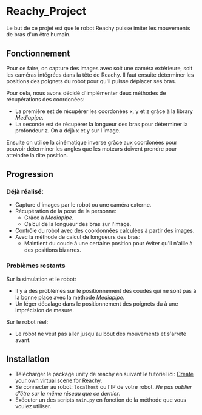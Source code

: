# Reachy_Project
Le but de ce projet est que le robot Reachy puisse imiter les mouvements de bras d'un être humain.
## Fonctionnement
Pour ce faire, on capture des images avec soit une caméra extérieure, soit les caméras intégrées dans la tête de Reachy.
Il faut ensuite déterminer les positions des poignets du robot pour qu'il puisse déplacer ses bras.

Pour cela, nous avons décidé d'implémenter deux méthodes de récupérations des coordonées:
- La première est de récupérer les coordonées x, y et z grâce à la library *Mediapipe*.
- La seconde est de récupérer la longueur des bras pour déterminer la profondeur z. On a déjà x et y sur l'image.

Ensuite on utilise la cinématique inverse grâce aux coordonées pour pouvoir déterminer les angles que les moteurs doivent prendre pour atteindre la dite position.
## Progression
### Déjà réalisé:
- Capture d'images par le robot ou une caméra externe.
- Récupération de la pose de la personne:
  - Grâce à *Mediapipe*.
  - Calcul de la longueur des bras sur l'image.
- Contrôle du robot avec des coordonnées calculées à partir des images.
- Avec la méthode de calcul de longueurs des bras:
  - Maintient du coude à une certaine position pour éviter qu'il n'aille à des positions bizarres.
### Problèmes restants
Sur la simulation et le robot: 
- Il y a des problèmes sur le positionnement des coudes qui ne sont pas à la bonne place avec la méthode *Mediapipe*.
- Un léger décalage dans le positionnement des poignets du à une imprécision de mesure.

Sur le robot réel:
- Le robot ne veut pas aller jusqu'au bout des mouvements et s'arrête avant.

## Installation
- Télécharger le package unity de reachy en suivant le tutoriel ici: [Create your own virtual scene for Reachy](https://pollen-robotics.github.io/reachy-2019-docs/docs/simulation/create-your-own-scene/).
- Se connecter au robot: `localhost` ou l'IP de votre robot. *Ne pas oublier d'être sur le même réseau que ce dernier*.
- Exécuter un des scripts `main.py` en fonction de la méthode que vous voulez utiliser.

